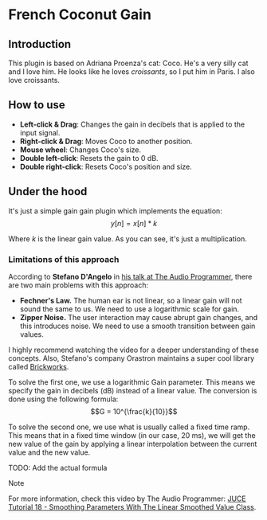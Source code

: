 # French Coconut Gain

## Introduction
This plugin is based on Adriana Proenza's cat: Coco. He's a very silly cat and I love him. He looks like he loves *croissants*, so I put him in Paris. I also love croissants.

## How to use

- **Left-click & Drag**: Changes the gain in decibels that is applied to the input signal.
- **Right-click & Drag**: Moves Coco to another position.
- **Mouse wheel**: Changes Coco's size.
- **Double left-click**: Resets the gain to 0 dB.
- **Double right-click**: Resets Coco's position and size.

## Under the hood

It's just a simple gain gain plugin which implements the equation:
$$y[n] = x[n] * k$$

Where $k$ is the linear gain value. As you can see, it's just a multiplication.

### Limitations of this approach

According to **Stefano D'Angelo** in [his talk at The Audio Programmer](https://youtu.be/KFEl_jYJK64?si=ihpKcpoSUGV-3Gdv), there are two main problems with this approach:

- **Fechner's Law.** The human ear is not linear, so a linear gain will not sound the same to us. We need to use a logarithmic scale for gain.
- **Zipper Noise.** The user interaction may cause abrupt gain changes, and this introduces noise. We need to use a smooth transition between gain values.

I highly recommend watching the video for a deeper understanding of these concepts. Also, Stefano's company Orastron maintains a super cool library called [Brickworks](https://github.com/orastron/brickworks).

To solve the first one, we use a logarithmic Gain parameter. This means we specify the gain in decibels (dB) instead of a linear value. The conversion is done using the following formula:
$$G = 10^{\frac{k}{10}}$$

To solve the second one, we use what is usually called a fixed time ramp. This means that in a fixed time window (in our case, 20 ms), we will get the new value of the gain by applying a linear interpolation between the current value and the new value.

TODO: Add the actual formula 

> [!NOTE]
> For more information, check this video by The Audio Programmer: [JUCE Tutorial 18 - Smoothing Parameters With The Linear Smoothed Value Class](https://www.youtube.com/watch?v=2FkxKz37kHs).